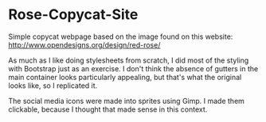 # Rose-Copycat-Site
Simple copycat webpage based on the image found on this website: http://www.opendesigns.org/design/red-rose/

As much as I like doing stylesheets from scratch, I did most of the styling with Bootstrap just as an exercise. I don't think the absence of gutters in the main container looks particularly appealing, but that's what the original looks like, so I replicated it.

The social media icons were made into sprites using Gimp. I made them clickable, because I thought that made sense in this context.
